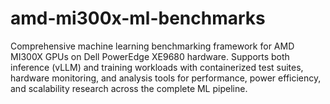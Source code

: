 # amd-mi300x-ml-benchmarks
Comprehensive machine learning benchmarking framework for AMD MI300X GPUs on Dell PowerEdge XE9680 hardware. Supports both inference (vLLM) and training workloads with containerized test suites, hardware monitoring, and analysis tools for performance, power efficiency, and scalability research across the complete ML pipeline.
